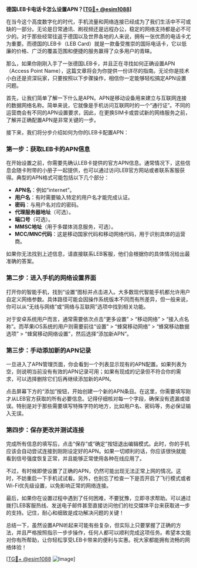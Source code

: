 **德国LEB卡电话卡怎么设置APN？[[TG💪+ @esim1088](https://t.me/s/esim1088)]**

在当今这个高度数字化的时代，手机流量和网络连接已经成为了我们生活中不可或缺的一部分。无论是日常通讯、刷视频还是远程办公，稳定的网络支持都是必不可少的。对于那些经常往返于德国以及世界各地的人来说，拥有一张优质的电话卡尤为重要。而德国的LEB卡（LEB Card）就是一款备受推崇的国际电话卡，它以低廉的价格、广泛的覆盖范围和便捷的服务赢得了众多用户的青睐。

那么，如果你刚刚入手了一张德国LEB卡，并且正在寻找如何正确设置APN（Access Point Name），这篇文章将会为你提供一份详尽的指南。无论你是技术小白还是资深玩家，只要按照以下步骤操作，相信你一定能够轻松搞定APN设置问题。

首先，让我们简单了解一下什么是APN。APN是移动设备用来建立与互联网连接的数据网络名称。简单来说，它就像是手机访问互联网时的一个“通行证”。不同的运营商会有不同的APN设置要求，因此，在更换SIM卡或尝试新的网络服务之前，了解并正确配置APN是非常关键的一步。

接下来，我们将分步介绍如何为你的LEB卡配置APN：

### 第一步：获取LEB卡的APN信息

在开始设置之前，你需要先确认LEB卡提供的官方APN信息。通常情况下，这些信息会随卡附带的小册子一起提供，也可以通过访问LEB官方网站或者联系客服获得。典型的APN格式可能包括以下几个部分：
- **APN名**：例如“internet”。
- **用户名**：有时需要输入特定的用户名才能完成认证。
- **密码**：与用户名对应的密码。
- **代理服务器地址**（可选）。
- **端口号**（可选）。
- **MMSC地址**（用于多媒体消息服务，可选）。
- **MCC/MNC代码**：这是移动国家代码和移动网络代码，用于识别具体的运营商。

如果你无法找到上述信息，请直接联系LEB客服，他们会根据你的具体情况给出最准确的答案。

### 第二步：进入手机的网络设置界面

打开你的智能手机，找到“设置”图标并点击进入。大多数现代智能手机都允许用户自定义网络参数。具体路径可能会因操作系统版本不同而有所差异，但一般来说，你可以从“无线与网络”或“网络与互联网”选项中找到相关功能。

对于安卓系统用户而言，通常需要依次点击“更多设置” > “移动网络” > “接入点名称”。而苹果iOS系统的用户则需要前往“设置” > “蜂窝移动网络” > “蜂窝移动数据选项” > “蜂窝移动网络设置”，然后选择“添加新APN”。

### 第三步：手动添加新的APN记录

一旦进入了APN管理页面，你会看到一个列表显示现有的APN配置。如果列表为空，则说明当前没有有效的APN记录可用；如果有现成的记录但不符合你的需求，可以选择删除它们后再继续添加新的APN。

点击屏幕下方的“添加”按钮，开始创建一个新的APN条目。在这里，你需要填写刚才从LEB官方获取的所有必要信息。记得仔细核对每一个字段，确保没有遗漏或错误。特别是对于那些需要填写特殊字符的地方，比如用户名、密码等，务必保证输入无误。

### 第四步：保存更改并测试连接

完成所有信息的填写后，点击“保存”或“确定”按钮退出编辑模式。此时，你的手机应该会自动尝试连接到刚刚设定好的APN。如果一切顺利的话，你应该很快就能看到信号强度恢复正常，并且能够正常使用各种在线应用了。

不过，有时候即使设置了正确的APN，仍然可能出现无法正常上网的情况。这时，不妨重启一下手机试试看。另外，也别忘了检查一下是否开启了飞行模式或者Wi-Fi优先级设置，以免影响正常的网络连接。

最后，如果你在设置过程中遇到了任何困难，不要犹豫，立即寻求帮助。可以通过拨打LEB客服热线、发送电子邮件甚至直接访问他们的社交媒体平台来获取进一步的支持。记住，耐心和细致是成功解决问题的关键！

总结一下，虽然设置APN听起来可能有些复杂，但实际上只要掌握了正确的方法，并且严格按照指示一步步操作，任何人都可以顺利完成这项任务。希望本文能对你有所帮助，让你轻松享受LEB卡带来的便利与实惠。祝大家都能拥有流畅的网络体验！

[[TG💪+ @esim1088](https://t.me/s/esim1088) ![Image](https://i.postimg.cc/4NQfJmqS/Snipaste-2025-05-13-00-14-12.png)]